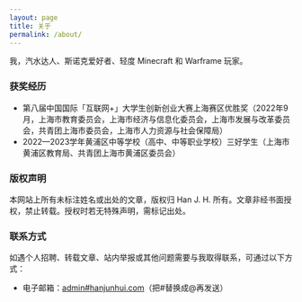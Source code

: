 ```yaml
---
layout: page
title: 关于
permalink: /about/
---
```


我，汽水达人、斯诺克爱好者、轻度 Minecraft 和 Warframe 玩家。                    

### 获奖经历            
+ 第八届中国国际「互联网+」大学生创新创业大赛上海赛区优胜奖（2022年9月，上海市教育委员会，上海市经济与信息化委员会，上海市发展与改革委员会，共青团上海市委员会，上海市人力资源与社会保障局）          
+ 2022—2023学年黄浦区中等学校（高中、中等职业学校）三好学生（上海市黄浦区教育局、共青团上海市黄浦区委员会）        

### 版权声明            
本网站上所有未标注姓名或出处的文章，版权归 Han J. H. 所有。文章非经书面授权，禁止转载。授权时若无特殊声明，需标记出处。      

### 联系方式        
如遇个人招聘、转载文章、站内举报或其他问题需要与我取得联系，可通过以下方式：          
+ 电子邮箱：[admin#hanjunhui.com](mailto:admin@hanjunhui.com)（把#替换成@再发送）      